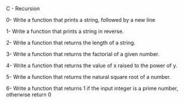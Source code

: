C - Recursion

0- Write a function that prints a string, followed by a new line

1- Write a function that prints a string in reverse.

2- Write a function that returns the length of a string.

3- Write a function that returns the factorial of a given number.

4- Write a function that returns the value of x raised to the power of y.

5- Write a function that returns the natural square root of a number.

6- Write a function that returns 1 if the input integer is a prime number, otherwise return 0 
